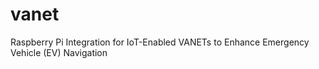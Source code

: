 # vanet
Raspberry Pi Integration for IoT-Enabled VANETs to Enhance Emergency Vehicle (EV) Navigation
